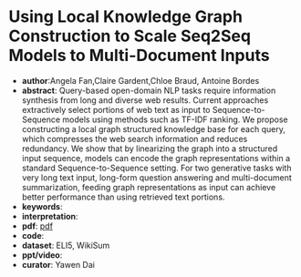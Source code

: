 # Using Local Knowledge Graph Construction to Scale Seq2Seq Models to Multi-Document Inputs

- **author**:Angela Fan,Claire Gardent,Chloe Braud, Antoine Bordes
- **abstract**: Query-based open-domain NLP tasks require information synthesis from long and diverse web results. Current approaches extractively select portions of web text as input to Sequence-to-Sequence models using methods such as TF-IDF ranking. We propose constructing a local graph structured knowledge base for each query, which compresses the web search information and reduces redundancy. We show that by linearizing the graph into a structured input sequence, models can encode the graph representations within a standard Sequence-to-Sequence setting. For two generative tasks with very long text input, long-form question answering and multi-document summarization, feeding graph representations as input can achieve better performance than using retrieved text portions. 
- **keywords**:
- **interpretation**:
- **pdf**: [pdf](https://arxiv.org/pdf/1910.08435)
- **code**:
- **dataset**: ELI5, WikiSum
- **ppt/video**:
- **curator**: Yawen Dai
